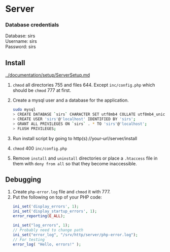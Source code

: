 # Server

### Database credentials

Database: sirs  
Username: sirs  
Password: sirs

## Install

[../documentation/setup/ServerSetup.md](../documentation/setup/ServerSetup.md)

1. `chmod` all directories 755 and files 644. Except `inc/config.php` which should be `chmod` 777 at first.

2. Create a mysql user and a database for the application.

   ```sh
   sudo mysql
   > CREATE DATABASE `sirs` CHARACTER SET utf8mb4 COLLATE utf8mb4_unicode_ci;
   > CREATE USER 'sirs'@'localhost' IDENTIFIED BY 'sirs';
   > GRANT ALL PRIVILEGES ON `sirs` . * TO 'sirs'@'localhost';
   > FLUSH PRIVILEGES;
   ```

3. Run install script by going to http(s)://your-url/server/install

4. `chmod` 400 `inc/config.php`

5. Remove `install` and `uninstall` directories or place a `.htaccess` file in them with `deny from all` so that they become inaccessible.

## Debugging

1. Create `php-error.log` file and `chmod` it with 777.
2. Put the following on top of your PHP code:
    ```php
    ini_set('display_errors', 1);
    ini_set('display_startup_errors', 1);
    error_reporting(E_ALL);

    ini_set("log_errors", 1);
    // Probably need to change path
    ini_set("error_log", "/srv/http/server/php-error.log");
    // For testing
    error_log( "Hello, errors!" );
    ```
